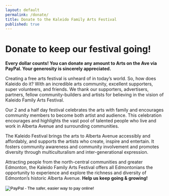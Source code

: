 ```yaml
---
layout: default
permalink: /donate/
title: Donate to the Kaleido Family Arts Festival
published: true
---
```


# Donate to keep our festival going!

**Every dollar counts! You can donate any amount to Arts on the Ave via PayPal. Your generosity is sincerely appreciated.**

Creating a free arts festival is unheard of in today’s world. So, how does Kaleido do it? With an incredible arts community, excellent supporters, super volunteers, and friends. We thank our supporters, advertisers, partners, fellow community-builders and artists for believing in the vision of Kaleido Family Arts Festival. 

Our 2 and a half day festival celebrates the arts with family and encourages community members to become both artist and audience. This celebration encourages and highlights the vast pool of talented people who live and work in Alberta Avenue and surrounding communities.

The Kaleido Festival brings the arts to Alberta Avenue accessibly and affordably, and supports the artists who create, inspire and entertain. It fosters community awareness and community involvement and promotes diversity through multiculturalism and inter-generational expression.

Attracting people from the north-central communities and greater
Edmonton, the Kaleido Family Arts Festival offers all Edmontonians
the opportunity to experience and explore the richness and diversity
of Edmonton’s historic Alberta Avenue. **Help us keep going & growing!**


<form action="https://www.paypal.com/cgi-bin/webscr" method="post" target="_top">
<input type="hidden" name="cmd" value="_s-xclick">
<input type="hidden" name="hosted_button_id" value="DCD8HGY2YH342">
<input type="image" src="https://www.paypalobjects.com/en_US/i/btn/btn_donateCC_LG.gif" border="0" name="submit" alt="PayPal - The safer, easier way to pay online!">
<img alt="" border="0" src="https://www.paypalobjects.com/en_US/i/scr/pixel.gif" width="1" height="1">
</form>